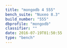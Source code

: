 ```yaml
---
title: "mongodb 4 555"
bench_suite: "Nuxeo 8.3"
build_number: "555"
dbprofile: "mongodb"
classifier: ""
date: 2016-07-19T01:50:55
type: "bench"
---
```

